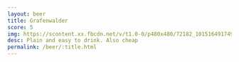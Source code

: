 ```yaml
---
layout: beer
title: Grafenwalder
score: 5
img: https://scontent.xx.fbcdn.net/v/t1.0-0/p480x480/72182_10151649174918745_777169044_n.jpg?oh=71d25d1e62bcce17e882b3cd2a649ce3&oe=590C7543
desc: Plain and easy to drink. Also cheap
permalink: /beer/:title.html
---
```

